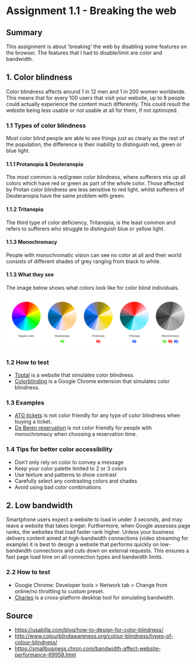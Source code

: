 # Assignment 1.1 - Breaking the web

## Summary
This assignment is about 'breaking' the web by disabling some features on the browser. 
The features that I had to disable/limit are color and bandwidth.

## 1. Color blindness
Color blindness affects around 1 in 12 men and 1 in 200 women worldwide. 
This means that for every 100 users that visit your website, 
up to 8 people could actually experience the content much differently. 
This could result the website being less usable or not usable at all for them, if not optimized.

### 1.1 Types of color blindness
Most color blind people are able to see things just as clearly as the rest of the population, the difference is their inability to distinguish red, green or blue light.

#### 1.1.1 Protanopia & Deuteranopia
The most common is red/green color blindness, where sufferers mix up all colors which have red or green as part of the whole color. Those affected by Protan color blindness are less sensitive to red light, whilst sufferers of Deuteranopia have the same problem with green.

#### 1.1.2 Tritanopia 
The third type of color deficiency, Tritanopia, is the least common and refers to sufferers who struggle to distinguish blue or yellow light.

#### 1.1.3 Monochromacy 
People with monochromatic vision can see no color at all and their world consists of different shades of grey ranging from black to white.

#### 1.1.3 What they see
The image below shows what colors look like for color blind individuals.

<img src="https://github.com/Arash217/browser-technologies-1819/blob/master/Week1/docs/color-blindness.png"/>

### 1.2 How to test
- [Toptal](https://www.toptal.com/designers/colorfilter/) is a website that simulates color blindness.
- [Colorblinding](https://chrome.google.com/webstore/detail/colorblinding/dgbgleaofjainknadoffbjkclicbbgaa) is a Google Chrome extension that simulates color blindness.

### 1.3 Examples
- [ATG tickets](https://atg.nliven.co/tickets/series/wicked/wicked-103989?startDate=03-27-2019&_ga=2.180328228.1492796431.1552309213-323361853.1552309213#mapView) is not color friendly for any type of color blindness when buying a ticket. 
- [De Beren reservation](https://www.beren.nl/welkom/reserveer-online/?new=1&res=1&i=c84a127447a251b6d038b97aa86096725c31ba3a) is not color friendly for people with monochromacy when choosing a reservation time.
### 1.4 Tips for better color accessibility
- Don’t only rely on color to convey a message
- Keep your color palette limited to 2 or 3 colors
- Use texture and patterns to show contrast
- Carefully select any contrasting colors and shades
- Avoid using bad color combinations

## 2. Low bandwidth
Smartphone users expect a website to load in under 3 seconds, and may leave a website that takes longer. 
Furthermore, when Google assesses page ranks, the websites that load faster rank higher. 
Unless your business delivers content aimed at high-bandwidth connections (video streaming for example) it is best to design a website that performs quickly on low-bandwidth connections and cuts down on external requests. 
This ensures a fast page load time on all connection types and bandwidth limits.

### 2.2 How to test
- Google Chrome: Developer tools > Network tab > Change from online/no throttling to custom preset.
- [Charles](https://www.charlesproxy.com/) is a cross-platform desktop tool for simulating bandwidth.

## Source
- https://usabilla.com/blog/how-to-design-for-color-blindness/
- http://www.colourblindawareness.org/colour-blindness/types-of-colour-blindness/
- https://smallbusiness.chron.com/bandwidth-affect-website-performance-69958.html

